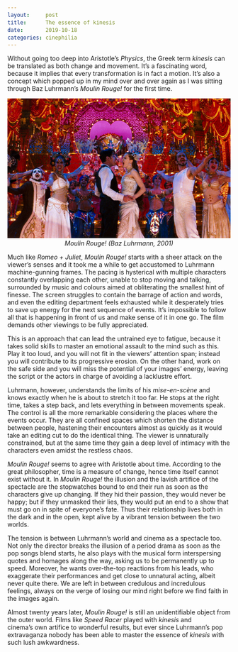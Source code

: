 ```yaml
---
layout:     post
title:      The essence of kinesis 
date:       2019-10-18
categories: cinephilia
---
```


Without going too deep into Aristotle’s *Physics*, the Greek term *kinesis* can
be translated as both change and movement. It’s a fascinating word, because it
implies that every transformation is in fact a motion. It’s also a concept which
popped up in my mind over and over again as I was sitting through Baz
Luhrmann’s *Moulin Rouge!* for the first time.

<!--more-->

<p align="center">
    <img src="/assets/images/2019-10-18-kinesis.png">
    <br>
    <em>Moulin Rouge! (Baz Luhrmann, 2001)</em>
</p>

Much like *Romeo + Juliet*, *Moulin Rouge!* starts with a sheer attack on the
viewer’s senses and it took me a while to get accustomed to Luhrmann
machine-gunning frames. The pacing is hysterical with multiple characters
constantly overlapping each other, unable to stop moving and talking, surrounded
by music and colours aimed at obliterating the smallest hint of finesse. The
screen struggles to contain the barrage of action and words, and even the
editing department feels exhausted while it desperately tries to save up energy
for the next sequence of events. It’s impossible to follow all that is happening
in front of us and make sense of it in one go. The film demands other viewings
to be fully appreciated.

This is an approach that can lead the untrained eye to fatigue, because it takes
solid skills to master an emotional assault to the mind such as this. Play it
too loud, and you will not fit in the viewers’ attention span; instead you will
contribute to its progressive erosion. On the other hand, work on the safe side
and you will miss the potential of your images’ energy, leaving the script or
the actors in charge of avoiding a lacklustre effort.

Luhrmann, however, understands the limits of his *mise-en-scène* and knows
exactly when he is about to stretch it too far. He stops at the right time,
takes a step back, and lets everything in between movements speak. The control
is all the more remarkable considering the places where the events occur. They
are all confined spaces which shorten the distance between people, hastening
their encounters almost as quickly as it would take an editing cut to do the
identical thing. The viewer is unnaturally constrained, but at the same time
they gain a deep level of intimacy with the characters even amidst the restless
chaos.

*Moulin Rouge!* seems to agree with Aristotle about time. According to the great
philosopher, time is a measure of change, hence time itself cannot exist without
it. In *Moulin Rouge!* the illusion and the lavish artifice of the spectacle are
the stopwatches bound to end their run as soon as the characters give up
changing. If they hid their passion, they would never be happy; but if they
unmasked their lies, they would put an end to a show that must go on in spite of
everyone’s fate. Thus their relationship lives both in the dark and in the open,
kept alive by a vibrant tension between the two worlds.

The tension is between Luhrmann’s world and cinema as a spectacle too. Not only
the director breaks the illusion of a period drama as soon as the pop songs
blend starts, he also plays with the musical form interspersing quotes and
homages along the way, asking us to be permanently up to speed. Moreover, he
wants over-the-top reactions from his leads, who exaggerate their performances
and get close to unnatural acting, albeit never quite there. We are left in
between credulous and incredulous feelings, always on the verge of losing our
mind right before we find faith in the images again.

Almost twenty years later, *Moulin Rouge!* is still an unidentifiable object
from the outer world. Films like *Speed Racer* played with *kinesis* and
cinema’s own artifice to wonderful results, but ever since Luhrmann’s pop
extravaganza nobody has been able to master the essence of *kinesis* with such
lush awkwardness.
